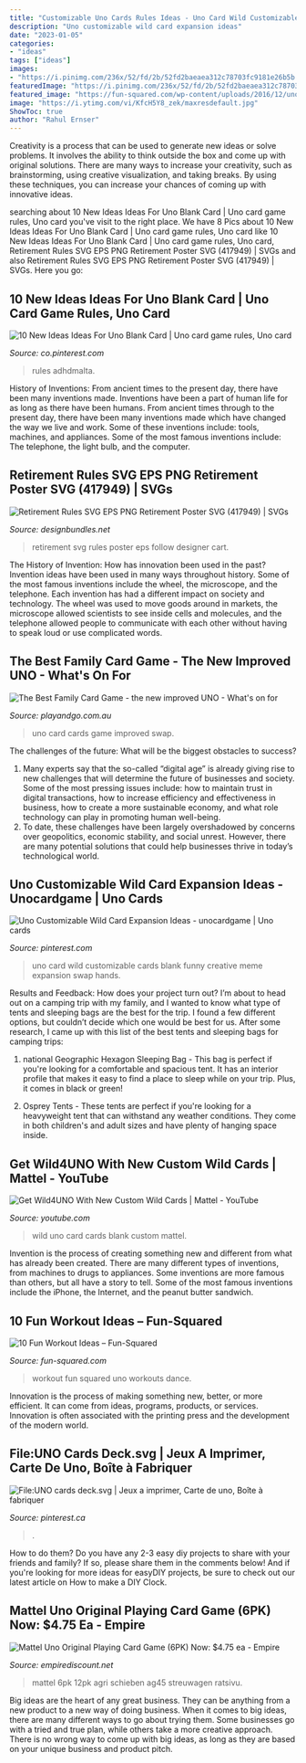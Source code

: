 ```yaml
---
title: "Customizable Uno Cards Rules Ideas - Uno Card Wild Customizable Cards Blank Funny Creative Meme Expansion Swap Hands"
description: "Uno customizable wild card expansion ideas"
date: "2023-01-05"
categories:
- "ideas"
tags: ["ideas"]
images:
- "https://i.pinimg.com/236x/52/fd/2b/52fd2baeaea312c78703fc9181e26b5b.jpg?nii=t"
featuredImage: "https://i.pinimg.com/236x/52/fd/2b/52fd2baeaea312c78703fc9181e26b5b.jpg?nii=t"
featured_image: "https://fun-squared.com/wp-content/uploads/2016/12/uno-workout1-502x1024.jpg"
image: "https://i.ytimg.com/vi/KfcH5Y8_zek/maxresdefault.jpg"
ShowToc: true
author: "Rahul Ernser"
---
```



Creativity is a process that can be used to generate new ideas or solve problems. It involves the ability to think outside the box and come up with original solutions. There are many ways to increase your creativity, such as brainstorming, using creative visualization, and taking breaks. By using these techniques, you can increase your chances of coming up with innovative ideas.

	

		
searching about 10 New Ideas Ideas For Uno Blank Card | Uno card game rules, Uno card you've visit to the right place. We have 8 Pics about 10 New Ideas Ideas For Uno Blank Card | Uno card game rules, Uno card like 10 New Ideas Ideas For Uno Blank Card | Uno card game rules, Uno card, Retirement Rules SVG EPS PNG Retirement Poster SVG (417949) | SVGs and also Retirement Rules SVG EPS PNG Retirement Poster SVG (417949) | SVGs. Here you go:
		
    
## 10 New Ideas Ideas For Uno Blank Card | Uno Card Game Rules, Uno Card

<img loading=lazy src="https://i.pinimg.com/originals/d6/dd/a4/d6dda49c4ad673ff555e5d1f9f7a421f.jpg" onerror="this.onerror=null;this.src='https://tse2.mm.bing.net/th?id=OIP.4xejshD2hDxmsICUrAGRnAHaJ4&amp;pid=15.1';" alt="10 New Ideas Ideas For Uno Blank Card | Uno card game rules, Uno card">

_Source: co.pinterest.com_

>rules adhdmalta. 

	

History of Inventions: From ancient times to the present day, there have been many inventions made.
Inventions have been a part of human life for as long as there have been humans. From ancient times through to the present day, there have been many inventions made which have changed the way we live and work. Some of these inventions include: tools, machines, and appliances. Some of the most famous inventions include: The telephone, the light bulb, and the computer.

    
## Retirement Rules SVG EPS PNG Retirement Poster SVG (417949) | SVGs

<img loading=lazy src="https://i.fbcd.co/products/resized/resized-720-480/e58dcdcd9074ad3fc9966f833d97282a139dd265fb494d91b3a6208b753c1967.jpg" onerror="this.onerror=null;this.src='https://tse4.mm.bing.net/th?id=OIP.P1FvitEWTbbqNpvNO27OqAHaE8&amp;pid=15.1';" alt="Retirement Rules SVG EPS PNG Retirement Poster SVG (417949) | SVGs">

_Source: designbundles.net_

>retirement svg rules poster eps follow designer cart. 

	

The History of Invention: How has innovation been used in the past?
Invention ideas have been used in many ways throughout history. Some of the most famous inventions include the wheel, the microscope, and the telephone. Each invention has had a different impact on society and technology. The wheel was used to move goods around in markets, the microscope allowed scientists to see inside cells and molecules, and the telephone allowed people to communicate with each other without having to speak loud or use complicated words.

    
## The Best Family Card Game - The New Improved UNO - What&#039;s On For

<img loading=lazy src="https://playandgo.com.au/wp-content/uploads/2020/03/UNO-best-family-card-game3.jpg" onerror="this.onerror=null;this.src='https://tse4.mm.bing.net/th?id=OIP.4E1JhB73zoMDu-HZwQgZ4gHaJ4&amp;pid=15.1';" alt="The Best Family Card Game - the new improved UNO - What&#039;s on for">

_Source: playandgo.com.au_

>uno card cards game improved swap. 

	

The challenges of the future: What will be the biggest obstacles to success?
1. Many experts say that the so-called “digital age” is already giving rise to new challenges that will determine the future of businesses and society. Some of the most pressing issues include: how to maintain trust in digital transactions, how to increase efficiency and effectiveness in business, how to create a more sustainable economy, and what role technology can play in promoting human well-being.
2. To date, these challenges have been largely overshadowed by concerns over geopolitics, economic stability, and social unrest. However, there are many potential solutions that could help businesses thrive in today’s technological world.

    
## Uno Customizable Wild Card Expansion Ideas - Unocardgame | Uno Cards

<img loading=lazy src="https://i.pinimg.com/originals/c8/cb/ab/c8cbabea756b9eb048ee6ba2802cc67c.jpg" onerror="this.onerror=null;this.src='https://tse1.mm.bing.net/th?id=OIP.66nCJn9E7uMkMzjsh6VgcQAAAA&amp;pid=15.1';" alt="Uno Customizable Wild Card Expansion Ideas - unocardgame | Uno cards">

_Source: pinterest.com_

>uno card wild customizable cards blank funny creative meme expansion swap hands. 

	

Results and Feedback: How does your project turn out?
I’m about to head out on a camping trip with my family, and I wanted to know what type of tents and sleeping bags are the best for the trip. I found a few different options, but couldn’t decide which one would be best for us. After some research, I came up with this list of the best tents and sleeping bags for camping trips:
1) national Geographic Hexagon Sleeping Bag - This bag is perfect if you're looking for a comfortable and spacious tent. It has an interior profile that makes it easy to find a place to sleep while on your trip. Plus, it comes in black or green!

2) Osprey Tents - These tents are perfect if you're looking for a heavyweight tent that can withstand any weather conditions. They come in both children's and adult sizes and have plenty of hanging space inside.

    
## Get Wild4UNO With New Custom Wild Cards | Mattel - YouTube

<img loading=lazy src="https://i.ytimg.com/vi/KfcH5Y8_zek/maxresdefault.jpg" onerror="this.onerror=null;this.src='https://tse4.mm.bing.net/th?id=OIP.onj-FeZFkGWiQ9SuFPDL7wHaEK&amp;pid=15.1';" alt="Get Wild4UNO With New Custom Wild Cards | Mattel - YouTube">

_Source: youtube.com_

>wild uno card cards blank custom mattel. 

	

Invention is the process of creating something new and different from what has already been created. There are many different types of inventions, from machines to drugs to appliances. Some inventions are more famous than others, but all have a story to tell. Some of the most famous inventions include the iPhone, the Internet, and the peanut butter sandwich.

    
## 10 Fun Workout Ideas – Fun-Squared

<img loading=lazy src="https://fun-squared.com/wp-content/uploads/2016/12/uno-workout1-502x1024.jpg" onerror="this.onerror=null;this.src='https://tse2.mm.bing.net/th?id=OIP.PtTvABMRl-qbnHTpU8bDqAHaPG&amp;pid=15.1';" alt="10 Fun Workout Ideas – Fun-Squared">

_Source: fun-squared.com_

>workout fun squared uno workouts dance. 

	

Innovation is the process of making something new, better, or more efficient. It can come from ideas, programs, products, or services. Innovation is often associated with the printing press and the development of the modern world.

    
## File:UNO Cards Deck.svg | Jeux A Imprimer, Carte De Uno, Boîte à Fabriquer

<img loading=lazy src="https://i.pinimg.com/236x/52/fd/2b/52fd2baeaea312c78703fc9181e26b5b.jpg?nii=t" onerror="this.onerror=null;this.src='https://tse3.mm.bing.net/th?id=OIP.2zzX9BXhSogqmNOZZZxKuAAAAA&amp;pid=15.1';" alt="File:UNO cards deck.svg | Jeux a imprimer, Carte de uno, Boîte à fabriquer">

_Source: pinterest.ca_

>. 

	

How to do them?
Do you have any 2-3 easy diy projects to share with your friends and family? If so, please share them in the comments below! And if you're looking for more ideas for easyDIY projects, be sure to check out our latest article on How to make a DIY Clock.

    
## Mattel Uno Original Playing Card Game (6PK) Now: $4.75 Ea - Empire

<img loading=lazy src="https://cdn11.bigcommerce.com/s-tai8xo/images/stencil/1280x1280/products/5013/6064/42003__07239.1543246889.jpg?c=2?imbypass=on" onerror="this.onerror=null;this.src='https://tse1.mm.bing.net/th?id=OIP.W-j5HYTdmRsVGjwPpiv4BgHaMf&amp;pid=15.1';" alt="Mattel Uno Original Playing Card Game (6PK) Now: $4.75 ea - Empire">

_Source: empirediscount.net_

>mattel 6pk 12pk agri schieben ag45 streuwagen ratsivu. 

	

Big ideas are the heart of any great business. They can be anything from a new product to a new way of doing business. When it comes to big ideas, there are many different ways to go about trying them. Some businesses go with a tried and true plan, while others take a more creative approach. There is no wrong way to come up with big ideas, as long as they are based on your unique business and product pitch.

